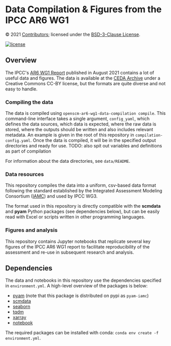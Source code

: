 # Data Compilation & Figures from the IPCC AR6 WG1

© 2021 [Contributors](CONTRIBUTORS.md); licensed under the [BSD-3-Clause License](LICENSE).

[![license](https://img.shields.io/github/license/openscm/AR6-WG1-Data-Compilation)](https://github.com/openscm/AR6-WG1-Data-Compilation/blob/main/LICENSE)

## Overview

The IPCC's [AR6 WG1 Report](https://www.ipcc.ch/report/ar6/wg1/)
published in August 2021 contains a lot of useful data and figures.
The data is available at the [CEDA Archive](https://data.ceda.ac.uk/badc/ar6_wg1/data/)
under a Creative Commons CC-BY license, but the formats are quite diverse
and not easy to handle.

### Compiling the data

The data is compiled using `openscm-ar6-wg1-data-compilation compile`.
This command-line interface takes a single argument, `config_yaml`, which defines the data sources, which data is expected, where the raw data is stored, where the outputs should be written and also includes relevant metadata.
An example is given in the root of this repository in `compilation-config.yaml`.
Once the data is compiled, it will be in the specified output directories and ready for use.
TODO: also spit out variables and definitions as part of compilation

For information about the data directories, see `data/README`.


### Data resources

This repository compiles the data into a uniform, csv-based data format
following the standard established by the Integrated Assessment Modeling Consortium
([IAMC](https://www.iamconsortium.org)) and used by IPCC WG3.

The format used in this repository is directly compatible with
the **scmdata** and **pyam** Python packages (see dependencies below),
but can be easily read with Excel or scripts written in other programming languages.

### Figures and analysis

This repository contains Jupyter notebooks that replicate several key figures
of the IPCC AR6 WG1 report to facilitate reproducibility of the assessment
and re-use in subsequent research and analysis.

## Dependencies

The data and notebooks in this repository use the dependencies specified in `environment.yml`.
A high-level overview of the packages is below:
 - [pyam](https://pyam-iamc.readthedocs.io)
   (note that this package is distributed on pypi as `pyam-iamc`)
 - [scmdata](https://scmdata.readthedocs.io)
 - [seaborn](https://seaborn.pydata.org)
 - [tqdm](https://tqdm.github.io)
 - [xarray](https://xarray.pydata.org/en/stable)
 - [notebook](https://jupyter-notebook.readthedocs.io/en/latest/?badge=latest)

The required packages can be installed with conda: `conda env create -f environment.yml`.


